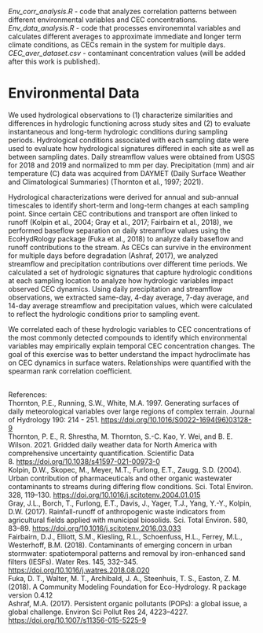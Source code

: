 *Env_corr_analysis.R* - code that analyzes correlation patterns between different environmental variables and CEC concentrations. 
*Env_data_analysis.R* - code that processes environemntal variables and calculates different averages to approximate immediate and longer term climate conditions, as
CECs remain in the system for multiple days. \
*CEC_aver_dataset.csv* - contaminant concentration values (will be added after this work is published).

# Environmental Data

We used hydrological observations to (1) characterize similarities and differences in hydrologic functioning across study sites and (2) to evaluate instantaneous and 
long-term hydrologic conditions during sampling periods. Hydrological conditions associated with each sampling date were used to evaluate how hydrological signatures 
differed in each site as well as between sampling dates. Daily streamflow values were obtained from USGS for 2018 and 2019 and normalized to mm per day. Precipitation 
(mm) and air temperature (C) data was acquired from DAYMET (Daily Surface Weather and Climatological Summaries) (Thornton et al., 1997; 2021). 

Hydrological characterizations were derived for annual and sub-annual timescales to identify short-term and long-term changes at each sampling point. Since certain CEC 
contributions and transport are often linked to runoff (Kolpin et al., 2004; Gray et al., 2017; Fairbairn et al., 2018), we performed baseflow separation on daily 
streamflow values using the EcoHydRology package (Fuka et al., 2018) to analyze daily baseflow and runoff contributions to the stream. As CECs can survive in the 
environment for multiple days before degradation (Ashraf, 2017), we analyzed streamflow and precipitation contributions over different time periods. We calculated a 
set of hydrologic signatures that capture hydrologic conditions at each sampling location to analyze how hydrologic variables impact observed CEC dynamics. Using daily 
precipitation and streamflow observations, we extracted same-day, 4-day average, 7-day average, and 14-day average streamflow and precipitation values, which were 
calculated to reflect the hydrologic conditions prior to sampling event. 

We correlated each of these hydrologic variables to CEC concentrations of the most commonly detected compounds to identify which environmental variables may empirically 
explain temporal CEC concentration changes.  The goal of this exercise was to better understand the impact hydroclimate has on CEC dynamics in surface waters. 
Relationships were quantified with the spearman rank correlation coefficient.
 
\
References:\
Thornton, P.E., Running, S.W., White, M.A. 1997. Generating surfaces of daily meteorological variables over large regions of complex terrain. Journal of Hydrology 190: 
214 - 251. https://doi.org/10.1016/S0022-1694(96)03128-9 \
Thornton, P. E., R. Shrestha, M. Thornton, S.-C. Kao, Y. Wei, and B. E. Wilson. 2021. Gridded daily weather data for North America with comprehensive uncertainty 
quantification. Scientific Data 8. https://doi.org/10.1038/s41597-021-00973-0 \
Kolpin, D.W., Skopec, M., Meyer, M.T., Furlong, E.T., Zaugg, S.D. (2004). Urban contribution of pharmaceuticals and other organic wastewater contaminants to streams 
during differing flow conditions. Sci. Total Environ. 328, 119–130. https://doi.org/10.1016/j.scitotenv.2004.01.015 \
Gray, J.L., Borch, T., Furlong, E.T., Davis, J., Yager, T.J., Yang, Y.-Y., Kolpin, D.W. (2017). Rainfall-runoff of anthropogenic waste indicators from agricultural 
fields applied with municipal biosolids. Sci. Total Environ. 580, 83–89. https://doi.org/10.1016/j.scitotenv.2016.03.033 \
Fairbairn, D.J., Elliott, S.M., Kiesling, R.L., Schoenfuss, H.L., Ferrey, M.L., Westerhoff, B.M. (2018). Contaminants of emerging concern in urban stormwater: 
spatiotemporal patterns and removal by iron-enhanced sand filters (IESFs). Water Res. 145, 332–345. https://doi.org/10.1016/j.watres.2018.08.020 \
Fuka, D. T., Walter, M. T., Archibald, J. A., Steenhuis, T. S., Easton, Z. M. (2018). A Community Modeling Foundation for Eco-Hydrology. R package version 0.4.12 \
Ashraf, M.A. (2017). Persistent organic pollutants (POPs): a global issue, a global challenge. Environ Sci Pollut Res 24, 4223–4227.
https://doi.org/10.1007/s11356-015-5225-9 
